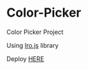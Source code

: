 # Color-Picker

Color Picker Project

Using [Iro.js](https://iro.js.org/) library

Deploy [HERE](https://gastongalvarez.github.io/Color-Picker/)
